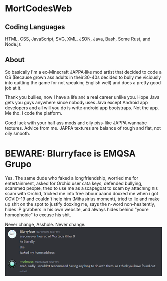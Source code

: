 # MortCodesWeb

## Coding Languages
HTML, CSS, JavaScript, SVG, XML, JSON, Java, Bash, Some Rust, and Node.js
## About
So basically I'm a ex-Minecraft JAPPA-like mod artist that decided to code a OS (Because grown ass adults in their 30-40s decided to bully me viciously into quitting the game for not speaking English well) and does a pretty good job at it.

Thank you bullies, now I have a life and a real career unlike you. Hope Java gets you guys anywhere since nobody uses Java except Android app developers and all will you do is write android app bootstraps. Not the app. Me tho. I code the platform.

Good luck with your half ass mods and oily piss-like JAPPA wannabe textures. Advice from me. JAPPA textures are balance of rough and flat, not oily smooth.

# BEWARE: Blurryface is EMQSA Grupo
Yes. The same dude who faked a long friendship, worried me for entertainment, asked for Orchid user data keys, defended bullying, scammed people, tried to use me as a scapegoat to scam by attaching his scam with Orchid, tricked me into free labour aaand doxxed me when i got COVID-19 and couldn't help him (Mihaisirius moment), tried to lie and make up shit on the spot to justify doxxing me, says the n-word non-hesitently, hides IP grabbers in his own website, and always hides behind "youre homophobic" to excuse his shit.

Never change, Asshole. Never change.
<img src="blurryface.png"></img>
